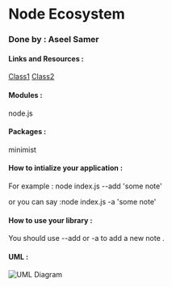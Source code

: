# Node Ecosystem 
### Done by : Aseel Samer

#### Links and Resources :
[Class1](https://github.com/Aseelsamer/notes/compare/class01?expand=1)
[Class2](https://github.com/Aseelsamer/notes/pull/1)

#### Modules :
node.js

#### Packages :
minimist

#### How to intialize your application :
For example : node index.js --add 'some note'

or you can say :node index.js -a 'some note'


#### How to use your library :
You should use --add or -a to add a new note .

#### UML :
![UML Diagram](/images/umllab2.jpg) 